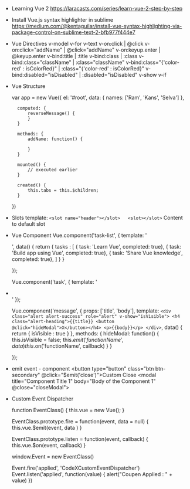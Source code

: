 * Learning Vue 2
	https://laracasts.com/series/learn-vue-2-step-by-step

* Install Vue.js syntax highlighter in sublime
	https://medium.com/@kentaguilar/install-vue-syntax-highlighting-via-package-control-on-sublime-text-2-bfb977f444e7

* Vue Directives
	v-model
	v-for
	v-text
	v-on:click | @click
	v-on:click="addName" | @click="addName"
	v-on:keyup.enter | @keyup.enter
	v-bind:title | :title
	v-bind:class | :class
	v-bind:class="className" | :class="className"
	v-bind:class="{'color-red' : isColorRed}" | :class="{'color-red' : isColorRed}"
	v-bind:disabled="isDisabled" | :disabled="isDisabled"
	v-show
	v-if


* Vue Structure

	var app = new Vue({
		el: '#root',
		data: {
			names: ['Ram', 'Kans', 'Selva']
		},

		computed: {
			reverseMessage() {
			}
		}

		methods: {
			addName: function() {

			}
		}
	
		mounted() {
			// executed earlier
		}

		created() {
			this.tabs = this.$children;
		}

	})

* Slots
	template: `
		<slot name="header"></slot>  
		<slot></slot>
	`
	<component>
		<template slot="header">Content to header slot</template>
		Content to default slot
	</component>

* Vue Component
	Vue.component('task-list', {
		template: '<div><task v-for="task in tasks" v-text="task.task" :key="task.task"></task></div>',
		data() {
			return {
				tasks : [
					{ task: 'Learn Vue', completed: true},
					{ task: 'Build app using Vue', completed: true},
					{ task: 'Share Vue knowledge', completed: true},
				]
			}
		}

	});

	Vue.component('task', {
		template: '<li><slot></slot></li>'
	});


	<message title="Component Title 1" body="Body of the Component 1"></message>
	Vue.component('message', {
		props: ['title', 'body'],
		template: `
			<div class="alert alert-success" role="alert" v-show="isVisible">
				<h4 class="alert-heading">{{title}} <button @click="hideModal">X</button></h4>
				<p>{{body}}</p>
			</div>
		`,
		data() {
			return {
				isVisible : true
			}
		},
		methods: {
			hideModal: function() {
				this.isVisible = false;
				this.$emit('functionName', data)
				this.$on('functionName', callback)
			}
		}

	});


* emit event - component
	<button type="button" class="btn btn-secondary" @click="$emit('close')">Custom Close</button>
	<modal title="Component Title 1" body="Body of the Component 1" @close="closeModal"></modal>


* Custom Event Dispatcher

	function EventClass() {
		this.vue = new Vue();
	}

	EventClass.prototype.fire = function(event, data = null) {
		this.vue.$emit(event, data )
	}

	EventClass.prototype.listen = function(event, callback) {
		this.vue.$on(event, callback)
	}

	window.Event = new EventClass()


	Event.fire('applied', 'CodeXCustomEventDispatcher')
	Event.listen('applied', function(value) {
		alert("Coupen Applied : " + value)
	})

